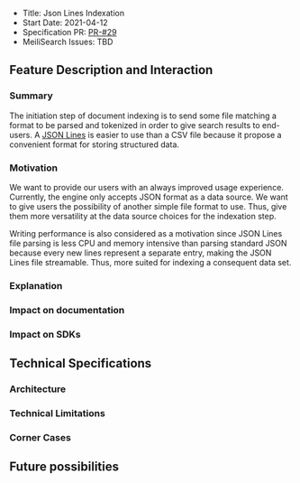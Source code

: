 - Title: Json Lines Indexation
- Start Date: 2021-04-12
- Specification PR: [PR-#29](https://github.com/meilisearch/specifications/pull/29)
- MeiliSearch Issues: TBD

## Feature Description and Interaction

### Summary

The initiation step of document indexing is to send some file matching a format to be parsed and tokenized in order to give search results to end-users. A [JSON Lines](https://jsonlines.org/) is easier to use than a CSV file because it propose a convenient format for storing structured data.

### Motivation

We want to provide our users with an always improved usage experience. Currently, the engine only accepts JSON format as a data source. We want to give users the possibility of another simple file format to use. Thus, give them more versatility at the data source choices for the indexation step.

Writing performance is also considered as a motivation since JSON Lines file parsing is less CPU and memory intensive than parsing standard JSON because every new lines represent a separate entry, making the JSON Lines file streamable. Thus, more suited for indexing a consequent data set.

### Explanation
### Impact on documentation
### Impact on SDKs

## Technical Specifications

### Architecture
### Technical Limitations
### Corner Cases

## Future possibilities

